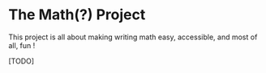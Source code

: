 # The Math(?) Project

This project is all about making writing math easy, accessible, and most of all, fun !

[TODO]

